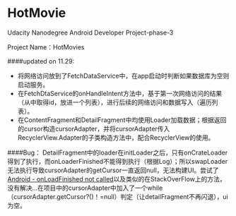# HotMovie



Udacity Nanodegree Android Developer Project-phase-3

Project Name：HotMovies

####updated on 11.29:
- 将网络访问放到了FetchDataService中，在app启动时判断如果数据库为空则启动服务。
- 在FetchDtaService的onHandleIntent方法中，基于第一次网络访问的结果（从中取得id，放进一个列表），进行后续的网络访问和数据写入（遍历列表）。
- 在ContentFragment和DetailFragment中均使用Loader加载数据；根据返回的cursor构造cursorAdapter，并将cursorAdapter传入RecyclerView.Adapter的子类构造方法中，配合RecyclerView的使用。

####Bug：
DetailFragment中的loader在initLoader之后，只有onCrateLoader得到了执行，而onLoaderFinished不能得到执行（根据Log）；所以swapLoader无法执行导致cursorAdapter的getCursor一直返回null，无法构建UI。尝试了[Android - onLoadFinished not called](http://stackoverflow.com/questions/16014992/android-onloadfinished-not-called)以及类似的在StackOverFlow上的方法，没有解决...在项目中的cursorAdapter中加入了一个while（cursorAdapter.getCursor?()！=null）判定（让detailFragment不再闪退），ui为空。
